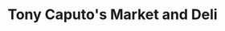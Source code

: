 ---
title: "Tony Caputo's Market and Deli"
url: /salt-lake-city/tony-caputos-market-and-deli/
shop: Feinkost
---